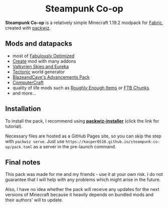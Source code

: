 <h1 align="center">Steampunk Co-op</h1>

**Steampunk Co-op** is a relatively simple Minecraft 1.19.2 modpack for [Fabric](https://fabricmc.net/), created with [packwiz](https://github.com/packwiz/packwiz).

## Mods and datapacks

* most of [Fabulously Optimized](https://github.com/Fabulously-Optimized/fabulously-optimized)
* [Create](https://github.com/Fabricators-of-Create/Create) mod with many addons
* [Valkyrien Skies and Eureka](https://www.valkyrienskies.org/)
* [Tectonic](https://www.curseforge.com/minecraft/mc-mods/tectonic) world generator
* [BlazeandCave's Advancements Pack](https://www.curseforge.com/minecraft/customization/blazeandcaves-advancements-pack)
* [ComputerCraft](https://www.curseforge.com/minecraft/mc-mods/cc-restitched)
* quality of life mods such as [Roughly Enough Items](https://github.com/shedaniel/RoughlyEnoughItems) or [FTB Chunks](https://github.com/FTBTeam/FTB-Chunks)
* and more...

## Installation

To install the pack, I recommend using **[packwiz-installer](https://packwiz.infra.link/tutorials/installing/packwiz-installer/)** (click the link for tutorial).

Necessary files are hosted as a GitHub Pages site, so you can skip the step with `packwiz serve`. Just use `https://kacper0510.github.io/steampunk-co-op/pack.toml` as a server in the pre-launch command.

## Final notes

This pack was made for me and my friends - use it at your own risk.
I do not guarantee that I will help with any problems which might arise in the future.

Also, I have no idea whether the pack will receive any updates for the next versions of Minecraft because it heavily depends on bundled mods and their authors' will to update.
